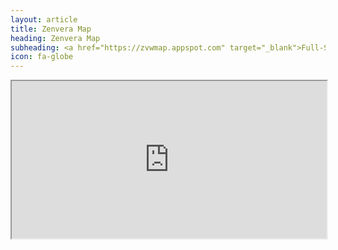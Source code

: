 ```yaml
---
layout: article
title: Zenvera Map
heading: Zenvera Map
subheading: <a href="https://zvwmap.appspot.com" target="_blank">Full-Screen</a>
icon: fa-globe
---
```

<div style="width:100%; position: relative; height: 0; padding-bottom: 50%;"><iframe src="https://zvwmap.appspot.com" style="position: absolute; width:100%; height: 100%;"></div>